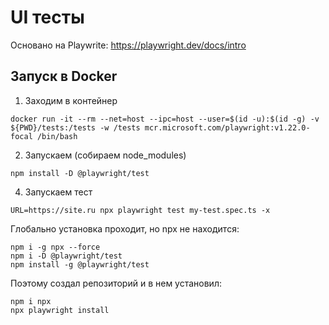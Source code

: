 # UI тесты

Основано на Playwrite: https://playwright.dev/docs/intro

## Запуск в Docker
1. Заходим в контейнер
```shell
docker run -it --rm --net=host --ipc=host --user=$(id -u):$(id -g) -v ${PWD}/tests:/tests -w /tests mcr.microsoft.com/playwright:v1.22.0-focal /bin/bash
```
2. Запускаем (собираем node_modules)
```shell
npm install -D @playwright/test
```
4. Запускаем тест
```shell
URL=https://site.ru npx playwright test my-test.spec.ts -x
```
Глобально установка проходит, но npx не находится:
```shell
npm i -g npx --force
npm i -D @playwright/test
npm install -g @playwright/test
```
Поэтому создал репозиторий и в нем установил:
```shell
npm i npx
npx playwright install
```
